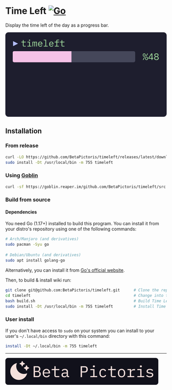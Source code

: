 # Time Left [![Go](https://github.com/BetaPictoris/timeleft/actions/workflows/go.yml/badge.svg)](https://github.com/BetaPictoris/timeleft/actions/workflows/go.yml)

Display the time left of the day as a progress bar.

[![timeleft](./assets/timeleft.svg)](https://github.com/BetaPictoris/timeleft)

## Installation

### From release

```bash
curl -LO https://github.com/BetaPictoris/timeleft/releases/latest/download/timeleft    # Download the latest binary.
sudo install -Dt /usr/local/bin -m 755 timeleft                                        # Install Time Left to "/usr/local/bin" with the mode "755"
```

### Using [Goblin](https://github.com/barelyhuman/goblin)

```bash
curl -sf https://goblin.reaper.im/github.com/BetaPictoris/timeleft/src | OUT=timeleft sh
```

### Build from source

#### Dependencies

You need Go (1.17+) installed to build this program. You can install it from your distro's repository using one of the following commands:

```bash
# Arch/Manjaro (and derivatives)
sudo pacman -Syu go

# Debian/Ubuntu (and derivatives)
sudo apt install golang-go
```

Alternatively, you can install it from [Go's official website](https://go.dev/doc/install).

Then, to build & install wiki run:

```bash
git clone git@github.com:BetaPictoris/timeleft.git      # Clone the repository
cd timeleft                                             # Change into the repository's directory
bash build.sh                                           # Build Time Left
sudo install -Dt /usr/local/bin -m 755 timeleft         # Install Time Left to "/usr/local/bin" with the mode "755"
```

### User install

If you don't have access to `sudo` on your system you can install to your user's `~/.local/bin` directory with this command:

```bash
install -Dt ~/.local/bin -m 755 timeleft
```

---

[![wiki](./assets/betapictoris/header.svg)](https://github.com/BetaPictoris)
